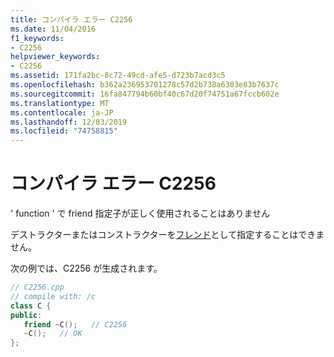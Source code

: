 ```yaml
---
title: コンパイラ エラー C2256
ms.date: 11/04/2016
f1_keywords:
- C2256
helpviewer_keywords:
- C2256
ms.assetid: 171fa2bc-8c72-49cd-afe5-d723b7acd3c5
ms.openlocfilehash: b362a236953701278c57d2b738a6303e83b7637c
ms.sourcegitcommit: 16fa847794b60bf40c67d20f74751a67fccb602e
ms.translationtype: MT
ms.contentlocale: ja-JP
ms.lasthandoff: 12/03/2019
ms.locfileid: "74758815"
---
```

# <a name="compiler-error-c2256"></a>コンパイラ エラー C2256

' function ' で friend 指定子が正しく使用されることはありません

デストラクターまたはコンストラクターを[フレンド](../../cpp/friend-cpp.md)として指定することはできません。

次の例では、C2256 が生成されます。

```cpp
// C2256.cpp
// compile with: /c
class C {
public:
   friend ~C();   // C2256
   ~C();   // OK
};
```
